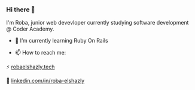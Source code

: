 ### Hi there 👋
I'm Roba, junior web devevloper currently studying software development @ Coder Academy.

- 🌱 I’m currently learning Ruby On Rails 

- 📫 How to reach me:

⚡ [robaelshazly.tech](robaelshazly.tech) 

📱 [linkedin.com/in/roba-elshazly](linkedin.com/in/roba-elshazly)
<!--
**robaElshazly/robaElshazly** is a ✨ _special_ ✨ repository because its `README.md` (this file) appears on your GitHub profile.

Here are some ideas to get you started:

- 🔭 I’m currently working on ...
- 🌱 I’m currently learning ...
- 👯 I’m looking to collaborate on ...
- 🤔 I’m looking for help with ...
- 💬 Ask me about ...
- 📫 How to reach me: ...
- 😄 Pronouns: ...
- ⚡ Fun fact: ...
-->
